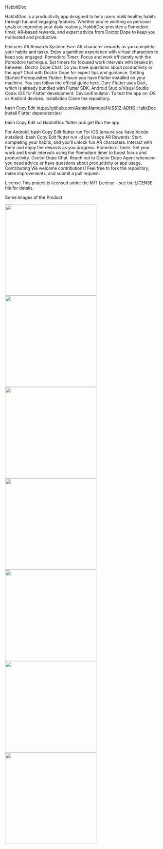 HabbitDoc

HabbitDoc is a productivity app designed to help users build healthy habits through fun and engaging features. Whether you're working on personal goals or improving your daily routines, HabbitDoc provides a Pomodoro timer, AR-based rewards, and expert advice from Doctor Dope to keep you motivated and productive.

Features
AR Rewards System: Earn AR character rewards as you complete your habits and tasks. Enjoy a gamified experience with virtual characters to keep you engaged.
Pomodoro Timer: Focus and work efficiently with the Pomodoro technique. Set timers for focused work intervals with breaks in between.
Doctor Dope Chat: Do you have questions about productivity or the app? Chat with Doctor Dope for expert tips and guidance.
Getting Started
Prerequisites
Flutter: Ensure you have Flutter installed on your machine. You can follow the official guide here.
Dart: Flutter uses Dart, which is already bundled with Flutter SDK.
Android Studio/Visual Studio Code: IDE for Flutter development.
Device/Emulator: To test the app on iOS or Android devices.
Installation
Clone the repository:

bash
Copy
Edit
https://github.com/AshishNamdeo14/SS12-ADHD-HabitDoc
Install Flutter dependencies:

bash
Copy
Edit
cd HabbitDoc
flutter pub get
Run the app:

For Android:
bash
Copy
Edit
flutter run
For iOS (ensure you have Xcode installed):
bash
Copy
Edit
flutter run -d ios
Usage
AR Rewards: Start completing your habits, and you'll unlock fun AR characters. Interact with them and enjoy the rewards as you progress.
Pomodoro Timer: Set your work and break intervals using the Pomodoro timer to boost focus and productivity.
Doctor Dope Chat: Reach out to Doctor Dope Agent whenever you need advice or have questions about productivity or app usage.
Contributing
We welcome contributions! Feel free to fork the repository, make improvements, and submit a pull request.

License
This project is licensed under the MIT License - see the LICENSE file for details.

Some Images of the Product

<img src="https://github.com/user-attachments/assets/7dffbf4b-3261-4c41-a83a-99991662cda0" width="300"/>
<img src="https://github.com/user-attachments/assets/863f3a52-a433-4905-b1b3-02c5c7760c6c" width="300"/>
<img src="https://github.com/user-attachments/assets/3e719c87-5e7f-40db-99a7-cf6ef9bf2966" width="300"/>
<img src="https://github.com/user-attachments/assets/46e523d4-1246-4542-9c75-174358ff98b2" width="300"/>
<img src="https://github.com/user-attachments/assets/4c6265e7-4048-4391-925a-6c3ca38b88ae" width="300"/>
<img src="https://github.com/user-attachments/assets/0e55eaf3-ade0-43a2-af1a-ba0e635b0f1b" width="300"/>
<img src="https://github.com/user-attachments/assets/b2b9fce0-d4e8-46dd-9f3f-3f784bca0947" width="300"/>









